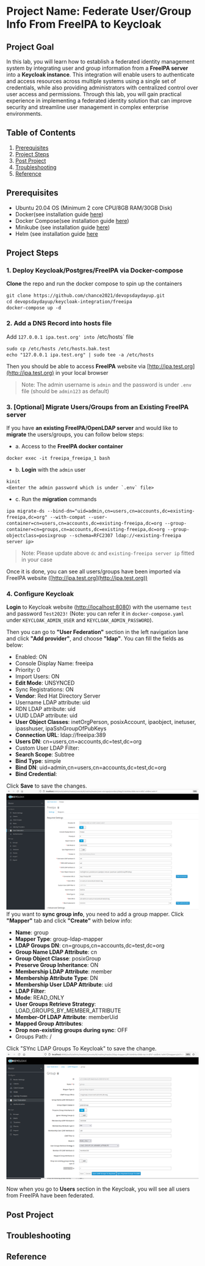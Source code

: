 # Project Name: Federate User/Group Info From FreeIPA to Keycloak

## Project Goal
In this lab, you will learn how to establish a federated identity management system by integrating user and group information from a **FreeIPA server** into a **Keycloak instance**. This integration will enable users to authenticate and access resources across multiple systems using a single set of credentials, while also providing administrators with centralized control over user access and permissions. Through this lab, you will gain practical experience in implementing a federated identity solution that can improve security and streamline user management in complex enterprise environments.

## Table of Contents
1. [Prerequisites](#prerequisites)
2. [Project Steps](#project_steps)
3. [Post Project](#post_project)
4. [Troubleshooting](#troubleshooting)
5. [Reference](#reference)

## <a name="prerequisites">Prerequisites</a>
- Ubuntu 20.04 OS (Minimum 2 core CPU/8GB RAM/30GB Disk)
- Docker(see installation guide [here](https://docs.docker.com/get-docker/))
- Docker Compose(see installation guide [here](https://docs.docker.com/compose/install/))
- Minikube (see installation guide [here](https://minikube.sigs.k8s.io/docs/start/))
- Helm (see installation guide [here](https://helm.sh/docs/intro/install/)


## <a name="project_steps">Project Steps</a>

### 1. Deploy Keycloak/Postgres/FreeIPA via Docker-compose
**Clone** the repo and run the docker compose to spin up the containers
```
git clone https://github.com/chance2021/devopsdaydayup.git
cd devopsdaydayup/keycloak-integration/freeipa
docker-compose up -d
```

### 2. Add a DNS Record into **hosts** file
Add `127.0.0.1 ipa.test.org' into `/etc/hosts` file
```
sudo cp /etc/hosts /etc/hosts.bak.test
echo "127.0.0.1 ipa.test.org" | sudo tee -a /etc/hosts
```
Then you should be able to access **FreeIPA** website via [http://ipa.test.org](http://ipa.test.org) in your local browser
> Note: The admin username is `admin` and the password is under `.env` file (should be `admin123` as default)

### 3. [Optional] Migrate Users/Groups from an Existing FreeIPA server
If you have **an existing FreeIPA/OpenLDAP server** and would like to **migrate** the users/groups, you can follow below steps:
- a. Access to the **FreeIPA docker container**
```
docker exec -it freeipa_freeipa_1 bash
```
- b. **Login** with the `admin` user
```
kinit
<Eenter the admin password which is under `.env` file>
```
- c. Run the **migration** commands
```
ipa migrate-ds --bind-dn="uid=admin,cn=users,cn=accounts,dc=existing-freeipa,dc=org" --with-compat --user-container=cn=users,cn=accounts,dc=existing-freeipa,dc=org --group-container=cn=groups,cn=accounts,dc=existing-freeipa,dc=org --group-objectclass=posixgroup --schema=RFC2307 ldap://<existing-freeipa server ip>
```
> Note: Please update above `dc` and `existing-freeipa server ip` fitted in your case

Once it is done, you can see all users/groups have been imported via FreeIPA website ([http://ipa.test.org](http://ipa.test.org))

### 4. Configure Keycloak
**Login** to Keycloak website ([http://localhost:8080](http://localhost:8080)) with the username `test` and password `Test2023!` (Note: you can refer it in `docker-compose.yaml` under `KEYCLOAK_ADMIN_USER` and `KEYCLOAK_ADMIN_PASSWORD`). </n>

Then you can go to **"User Federation"** section in the left navigation lane and click **"Add provider"**, and choose **"ldap"**. You can fill the fields as below:
- Enabled: ON
- Console Display Name: freeipa
- Priority: 0
- Import Users: ON
- **Edit Mode**: UNSYNCED
- Sync Registrations: ON
- **Vendor**: Red Hat Directory Server
- Username LDAP attribute: uid
- RDN LDAP attribute: uid
- UUID LDAP attribute: uid
- **User Object Classes**: inetOrgPerson, posixAccount, ipaobject, inetuser, ipasshuser, ipaSshGroupOfPubKeys
- **Connection URL**: ldap://freeipa:389
- **Users DN**: cn=users,cn=accounts,dc=test,dc=org
- Custom User LDAP Filter: <Leave it blank>
- **Search Scope**: Subtree
- **Bind Type**: simple
- **Bind DN**: uid=admin,cn=users,cn=accounts,dc=test,dc=org
- **Bind Credential**: <FreeIPA admin password>

Click **Save** to save the changes. </n>
![ldap.png](images/ldap.png)
If you want to **sync group info**, you need to add a group mapper. Click **"Mapper"** tab and click **"Create"** with below info:
- **Name**: group
- **Mapper Type**: group-ldap-mapper
- **LDAP Groups DN**: cn=groups,cn=accounts,dc=test,dc=org
- **Group Name LDAP Attribute**: cn
- **Group Object Classe**: posixGroup
- **Preserve Group Inheritance**: ON
- **Membership LDAP Attribute**: member
- **Membership Attribute Type**: DN
- **Membership User LDAP Attribute**: uid
- **LDAP Filter**: <Leave it blank>
- **Mode**: READ_ONLY
- **User Groups Retrieve Strategy**: LOAD_GROUPS_BY_MEMBER_ATTRIBUTE
- **Member-Of LDAP Attribute**: memberUid
- **Mapped Group Attributes**: <Leave it blank>
- **Drop non-existing groups during sync**: OFF
- Groups Path: /

Click "SYnc LDAP Groups To Keycloak" to save the change.
![group-mapper.png](images/group-mapper.png)

Now when you go to **Users** section in the Keycloak, you will see all users from FreeIPA have been federated.


## <a name="post_project">Post Project</a>

## <a name="troubleshooting">Troubleshooting</a>

## <a name="reference">Reference</a>

